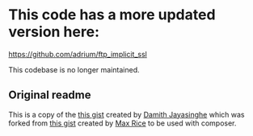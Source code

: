 # This code has a more updated version here:
https://github.com/adrium/ftp_implicit_ssl

This codebase is no longer maintained.


## Original readme
This is a copy of the [this gist](https://gist.githubusercontent.com/nalindaDJ/63dea19f07dcfbbf3d33/raw/9509f0c956a01c916685d2b67fd12645c6dd4749/class-ftp-implicit-ssl-tls.php) created by [Damith Jayasinghe](https://github.com/nalindaDJ) which was forked from [this gist](https://gist.githubusercontent.com/maxrice/4544344/raw/b94c87f33e9342a063560a8034828e161c24955c/class-ftp-implicit-ssl-tls.php) created by [Max Rice](http://maxrice.com/) to be used with composer.
